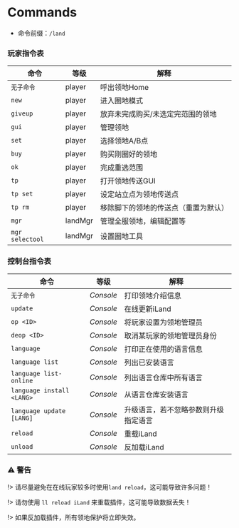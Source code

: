 # Commands

 - 命令前缀：`/land`

### 玩家指令表

命令 | 等级 | 解释
-|-|-
`无子命令` | player | 呼出领地Home
`new` | player | 进入圈地模式
`giveup` | player | 放弃未完成购买/未选定完范围的领地
`gui` | player | 管理领地
`set` | player | 选择领地A/B点
`buy` | player | 购买刚圈好的领地
`ok` | player | 完成重选范围
`tp` | player | 打开领地传送GUI
`tp set` | player | 设定站立点为领地传送点
`tp rm` | player | 移除脚下的领地的传送点（重置为默认）
`mgr` | landMgr | 管理全服领地，编辑配置等
`mgr selectool` | landMgr | 设置圈地工具

### 控制台指令表

命令 | 等级 | 解释
-|-|-
`无子命令` | *Console* | 打印领地介绍信息
`update` | *Console* | 在线更新iLand
`op <ID>` | *Console* | 将玩家设置为领地管理员
`deop <ID>` | *Console* | 取消某玩家的领地管理员身份
`language` | *Console* | 打印正在使用的语言信息
`language list` | *Console* | 列出已安装语言
`language list-online` | *Console* | 列出语言仓库中所有语言
`language install <LANG>` | *Console* | 从语言仓库安装语言
`language update [LANG]` | *Console* | 升级语言，若不忽略参数则升级指定语言
`reload` | *Console* | 重载iLand
`unload` | *Console* | 反加载iLand

### **⚠ 警告**

!> 请尽量避免在在线玩家较多时使用`land reload`，这可能导致许多问题！

!> 请勿使用 `ll reload iLand` 来重载插件，这可能导致数据丢失！

!> 如果反加载插件，所有领地保护将立即失效。